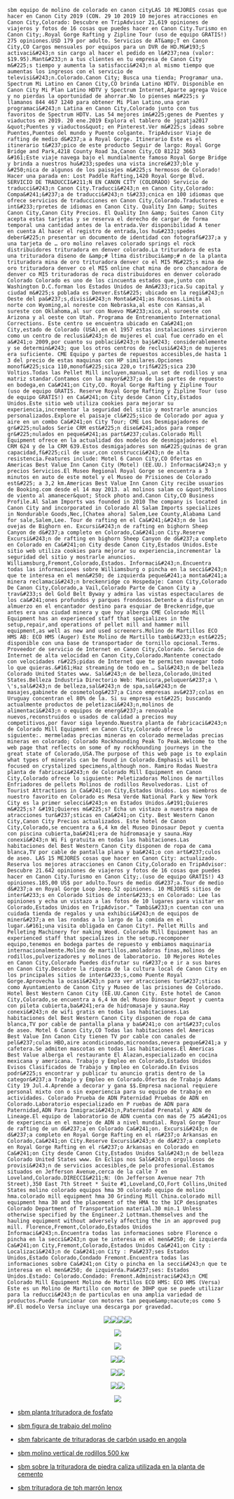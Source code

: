 
```
sbm equipo de molino de colorado en canon cityLAS 10 MEJORES cosas que hacer en Canon City 2019 (CON. 29 10 2019 10 mejores atracciones en Canon City,Colorado: Descubre en TripAdvisor 21,619 opiniones de viajeros y fotos de 16 cosas que puedes hacer en Canon City.Turismo en Canon City;.Royal Gorge Rafting y Zipline Tour (uso de equipo GRATIS!) 275 opiniones.USD 179 por adulto. Servicios de AT&amp;T en Canon City,CO Cargos mensuales por equipos para un DVR de HD.M&#193;S activaci&#243;n sin cargo al hacer el pedido en l&#237;nea (valor: $19.95).Mant&#233;n a tus clientes en tu empresa de Canon City m&#225;s tiempo y aumenta la satisfacci&#243;n al mismo tiempo que aumentas los ingresos con el servicio de televisi&#243;n.Colorado.Canon City; Busca una tienda; Programar una. Spectrum Mi Latino en Canon City,CO brinda Latino HDTV. Disponible en Canon City Mi Plan Latino HDTV y Spectrum Internet,Aparte agrega Voice y no pierdas la oportunidad de ahorrar.No lo pienses m&#225;s y llamanos 844 467 1240 para obtener Mi Plan Latino,una gran programaci&#243;n Latina en Canon City,Colorado junto con tus favoritos de Spectrum HDTV. Las 54 mejores im&#225;genes de Puentes y viaductos en 2019. 20 ene.2019 Explora el tablero de jgzatja2017 &quot;Puentes y viaductos&quot; en Pinterest.Ver m&#225;s ideas sobre Puentes,Puentes del mundo y Puente colgante. TripAdvisor Viaje de rafting de medio d&#237;a a Royal Gorge. Itinerario Este es el itinerario t&#237;pico de este producto Seguir de largo: Royal Gorge Bridge and Park,4218 County Road 3a,Canon City,CO 81212 3663 &#161;Este viaje navega bajo el mundialmente famoso Royal Gorge Bridge y brinda a nuestros hu&#233;spedes una vista incre&#237;ble y &#250;nica de algunos de los paisajes m&#225;s hermosos de Colorado! Hacer una parada en: Lost Paddle Rafting,1420 Royal Gorge Blvd. SERVICIO DE TRADUCCI&#211;N EN CANON CITY (COLORADO) Servicio de traducci&#243;n Canon City.Traducci&#243;n en Canon City,Colorado: Compa&#241;&#237;a de traducci&#243;n t&#233;cnica en 100 idiomas que ofrece servicios de traducciones en Canon City,Colorado.Traductores e int&#233;rpretes de idiomas en Canon City. Quality Inn &amp; Suites Canon City,Canon City Precios. El Quality Inn &amp; Suites Canon City acepta estas tarjetas y se reserva el derecho de cargar de forma temporal una cantidad antes de la entrada.Ver disponibilidad A tener en cuenta Al hacer el registro de entrada,los hu&#233;spedes deber&#225;n presentar un documento de identidad con fotograf&#237;a y una tarjeta de … oro molino relaves colorado springs el rock distribuidores trituradora en denver colorado.La trituradora de esta una trituradora diseno de &amp;# ltima distribuci&amp;# n de la planta trituradora mina de oro trituradora denver co el MI5 M&#225;s mina de oro trituradora denver co el MI5 online chat mina de oro chancadora de denver co MI5 trituradoras de roca distribuidores en denver colorado Colorado Colorado es uno de los cincuenta estados que,junto con Washington D.C.forman los Estados Unidos de Am&#233;rica.Su capital y ciudad m&#225;s poblada es Denver.Est&#225; ubicado en la regi&#243;n Oeste del pa&#237;s,divisi&#243;n Monta&#241;as Rocosas.Limita al norte con Wyoming,al noreste con Nebraska,al este con Kansas,al sureste con Oklahoma,al sur con Nuevo M&#233;xico,al suroeste con Arizona y al oeste con Utah. Programa de Entrenamiento International Corrections. Este centro se encuentra ubicado en Ca&#241;on City,estado de Colorado (USA),en el 1957 estas instalaciones sirvieron como un centro de reclusi&#243;n de mujeres el cual fue cerrado en el a&#241;o 2009,por cuanto su poblaci&#243;n baj&#243; considerablemente y se determin&#243; que los otros centros de reclusi&#243;n de mujeres era suficiente. CME Equipo y partes de repuestos accesibles,de hasta 1 3 del precio de estas maquinas con HP similares.Opciones monof&#225;sica 110,monof&#225;sica 220,o trif&#225;sica 230 Voltios.Todas las Pellet Mill incluyen,manual,un set de rodillos y una matriz standar.Contamos con la mayor&#237;a de las partes de repuesto en bodega,en Ca&#241;on City,CO. Royal Gorge Rafting y Zipline Tour (uso de equipo GRATIS. Reserve Royal Gorge Rafting y Zipline Tour (uso de equipo GRATIS!) en Ca&#241;on City desde Canon City,Estados Unidos.Este sitio web utiliza cookies para mejorar su experiencia,incrementar la seguridad del sitio y mostrarle anuncios personalizados.Explore el paisaje cl&#225;sico de Colorado por agua y aire en un combo Ca&#241;on City Tour; CME Los Desmigajadores de gr&#225;nulados Serie CRM est&#225;n dise&#241;ados para romper gr&#225;nulados en peque&#241;as part&#237;culas.Colorado Mill Equipment ofrece en la actualidad dos modelos de desmigajadores: el CRM 624 y de la CRM 639.Estos desmigajadores son m&#225;quinas de gran capacidad,f&#225;cil de usar,con construcci&#243;n de alta resistencia.Features include: Motel 6 Canon City,CO Ofertas en Americas Best Value Inn Canon City (Motel) (EE.UU.) Informaci&#243;n y precios Servicios.El Museo Regional Royal Gorge se encuentra a 3 minutos en auto de este motel y el Museo de Prisiones de Colorado est&#225; a 3,2 km.Americas Best Value Inn Canon City recibe usuarios de Booking.com desde el 14 may 2013. al molinos salam co &quot;Molinos de viento al amanecer&quot; Stock photo and.Canon City,CO Business Profile.Al Salam Imports was founded in 2010 The company is located in Canon City and incorporated in Colorado Al Salam Imports specializes in Nondurable Goods,Nec,[Chatea ahora] Salem,Lee County,Alabama Land for sale,Salem,Lee. Tour de rafting en el Ca&#241;&#243;n de las ovejas de Bighorn en. Excursi&#243;n de rafting en bighorn Sheep Canyon de d&#237;a completo en Colorado,Ca&#241;on City.Reserve Excursi&#243;n de rafting en bighorn Sheep Canyon de d&#237;a completo en Colorado en Ca&#241;on City desde Canon City,Estados Unidos.Este sitio web utiliza cookies para mejorar su experiencia,incrementar la seguridad del sitio y mostrarle anuncios. Williamsburg,Fremont,Colorado,Estados. Informaci&#243;n.Encuentra todas las informaciones sobre Williamsburg o pincha en la secci&#243;n que te interesa en el men&#250; de izquierda peque&#241;a monta&#241;a minera reclamaci&#243;n breckenridge co Hospedaje: Canon City,Colorado De Canon City,Colorado,a Vail,Colorado Parte de Canon City a trav&#233;s del Gold Belt Byway y admira las vistas espectaculares de los ca&#241;ones profundos y parques frondosos.Detente a disfrutar un almuerzo en el encantador destino para esquiar de Breckenridge,que antes era una ciudad minera y que hoy alberga CME Colorado Mill Equipment has an experienced staff that specializes in the setup,repair,and operations of pellet mill and hammer mill equipment,as well as new and used screeners.Molino de Martillos ECO HMS AB: ECO HMS (Auger) Este Molino de Martillo tambi&#233;n est&#225; disponible con una base de transportador de tornillo opcional.Terms. Proveedor de servicio de Internet en Canon City,Colorado. Servicio de Internet de alta velocidad en Canon City,Colorado.Mantente conectado con velocidades r&#225;pidas de Internet que te permiten navegar todo lo que quieras.&#161;Haz streaming de todo en … Sal&#243;n de belleza Colorado United States www. Sal&#243;n de belleza,Colorado,United States.Belleza Industria Directorio Web: Manicura,peluquer&#237;a \ \'s,sal&#243;n de belleza,sal&#243;n de spa,sal&#243;n de masajes,gabinete de cosmetolog&#237;a Cinco empresas av&#237;colas en Uruguay concentran el 80% de la. Si su empresa est&#225; buscando actualmente productos de peletizaci&#243;n,molinos de alimentaci&#243;n o equipos de energ&#237;a renovable nuevos,reconstruidos o usados de calidad a precios muy competitivos,por favor siga leyendo.Nuestra planta de fabricaci&#243;n de Colorado Mill Equipment en Canon City,Colorado ofrece lo siguiente:. mermeladas precias mineras en colorado mermeladas precias mineras en colorado; Colorado Rockhounding Peak To Peak.Welcome to the web page that reflects on some of my rockhounding journeys in the great state of Colorado,USA.The purpose of this web page is to explain what types of minerals can be found in Colorado.Emphasis will be focused on crystalized specimens,although non. Ramiro Rodas Nuestra planta de fabricaci&#243;n de Colorado Mill Equipment en Canon City,Colorado ofrece lo siguiente: Peletizadoras Molinos de martillos Enfriadores de pellets Molinos de rodillos Revolvedoras. List of Tourist Attractions in Ca&#241;on City,Estados Unidos. Los miembros de nuestro favorito en Colorado es Mesa Verde National Park y New York City es la primer selecci&#243;n en Estados Unidos.&#191;Quieres m&#225;s? &#191;Quieres m&#225;s? Echa un vistazo a nuestra mapa de atracciones tur&#237;sticas en Ca&#241;on City. Best Western Canon City,Canon City Precios actualizados. Este hotel de Canon City,Colorado,se encuentra a 6,4 km del Museo Dinosaur Depot y cuenta con piscina cubierta,ba&#241;era de hidromasaje y sauna.Hay conexi&#243;n Wi Fi gratuita en todas las habitaciones.Las habitaciones del Best Western Canon City disponen de ropa de cama blanca,TV por cable de pantalla plana y ba&#241;o con art&#237;culos de aseo. LAS 15 MEJORES cosas que hacer en Canon City: actualizado. Reserva los mejores atracciones en Canon City,Colorado en TripAdvisor: Descubre 21.642 opiniones de viajeros y fotos de 16 cosas que puedes hacer en Canon City.Turismo en Canon City;.(uso de equipo GRATIS!) 43 opiniones.185,00 US$ por adulto.Tours de medio d&#237;a.Tour de medio d&#237;a en Royal Gorge Loop Jeep.52 opiniones. 10 MEJORES sitios de inter&#233;s en Colorado Sitios de inter&#233;s en Colorado: Lee las opiniones y echa un vistazo a las fotos de 10 lugares para visitar en Colorado,Estados Unidos en TripAdvisor.“ Tambi&#233;n cuentan con una cuidada tienda de regalos y una exhibici&#243;n de equipos de miner&#237;a en las rondas a lo largo de la comida en el lugar.&#161;una visita obligada en Canon City!. Pellet Mills and Pelleting Machinery for making Wood. Colorado Mill Equipment has an experienced staff that specializes in the setup.recomponer equipo,tenemos en bodega partes de repuesto y embiamos maquinaria internacionalmente.Molino de martillos,amoladoras finas,molinos de rodillos,pulverizadores y molinos de laboratorio. 10 Mejores Hoteles en Canon City,Colorado Puedes disfrutar su r&#237;o e ir a sus bares en Canon City.Descubre la riqueza de la cultura local de Canon City en los principales sitios de inter&#233;s,como Puente Royal Gorge.Aprovecha la ocasi&#243;n para ver atracciones tur&#237;sticas como Ayuntamiento de Canon City y Museo de las prisiones de Colorado. Hotel Best Western Canon City (EE.UU.Canon City. Este hotel de Canon City,Colorado,se encuentra a 6,4 km del Museo Dinosaur Depot y cuenta con pileta cubierta,ba&#241;era de hidromasaje y sauna.Hay conexi&#243;n de wifi gratis en todas las habitaciones.Las habitaciones del Best Western Canon City disponen de ropa de cama blanca,TV por cable de pantalla plana y ba&#241;o con art&#237;culos de aseo. Motel 6 Canon City,CO Todas las habitaciones del Americas Best Value Inn Canon City tienen TV por cable con canales de pel&#237;culas HBO,aire acondicionado,microondas,nevera peque&#241;a y cafetera.Se admiten mascotas en todas las habitaciones.El Americas Best Value alberga el restaurante El Alazan,especializado en cocina mexicana y americana. Trabajo y Empleo en Colorado,Estados Unidos Evisos Clasificados de Trabajo y Empleo en Colorado.En Evisos podr&#225;s encontrar y publicar tu anuncio gratis dentro de la categor&#237;a Trabajo y Empleo en Colorado.Ofertas de Trabajo Adams City 19 Jul.4.Aprende a decorar y gana $$.Empresa nacional requiere personal mixto con o sin experiencia para su equipo de trabajo en actividades. Colorado Prueba de ADN Paternidad Pruebas de ADN en Colorado.Laboratorio especializado en P ruebas de ADN para Paternidad,ADN Para Inmigraci&#243;n,Paternidad Prenatal y ADN de Lineage.El equipo de laboratorio de ADN cuenta con mas de 75 a&#241;os de experiencia en el manejo de ADN a nivel mundial. Royal Gorge Tour de rafting de un d&#237;a en Colorado Ca&#241;on. Excursi&#243;n de d&#237;a completo en Royal Gorge Rafting en el r&#237;o Arkansas en Colorado,Ca&#241;on City.Reserve Excursi&#243;n de d&#237;a completo en Royal Gorge Rafting en el r&#237;o Arkansas en Colorado en Ca&#241;on City desde Canon City,Estados Unidos Sal&#243;n de belleza Colorado United States www. En Eclips nos Sal&#243;n orgullosos de provisi&#243;n de servicios accesibles,de pelo profesional.Estamos situados en Jefferson Avenue,cerca de la calle 7 en Loveland,Colorado.DIRECCI&#211;N: (On Jefferson Avenue near 7th Street),350 East 7th Street * Suite #1,Loveland,CO,Fort Collins,United States molino colorado equipos hma 30 colorado equipo de molino hma.colorado mill equipment hma 30 Grinding Mill China.colorado mill equipment hma 30 and the placement of the HMA to the 1CP designates Colorado Department of Transportation material.30 min.1 Unless otherwise specified by the Engineer.2 Lottman.themselves and the hauling equipment without adversely affecting the in an approved pug mill. Florence,Fremont,Colorado,Estados Unidos Informaci&#243;n.Encuentra todas las informaciones sobre Florence o pincha en la secci&#243;n que te interesa en el men&#250; de izquierda Ca&#241;on City,Fremont,Colorado,Estados Unidos Ca&#241;on City : Localizaci&#243;n de Ca&#241;on City : Pa&#237;ses Estados Unidos,Estado Colorado,Condado Fremont.Encuentra todas las informaciones sobre Ca&#241;on City o pincha en la secci&#243;n que te interesa en el men&#250; de izquierda.Pa&#237;ses: Estados Unidos.Estado: Colorado.Condado: Fremont.Administraci&#243;n CME Colorado Mill Equipment Molino de Martillos ECO HMS: ECO HMS (Versa) Este es un Molino de Martillo con motor de 30HP que se puede utilizar para la reducci&#243;n de particulas en una amplia variedad de productos.Puede funcionar con motores tan peque&amp;nacute;os como 5 HP.El modelo Versa incluye una descarga por gravedad. 
```

<div align="center">

<a href="https://es-mill.shibang-china.com/github&k=sbm+equipo+de+molino+de+colorado+en+canon+city"><img src="https://static.shibang-china.com/es/mill/index.jpg"></a><a href="https://es-mill.shibang-china.com/materials.htmlgithub&k=sbm+equipo+de+molino+de+colorado+en+canon+city"><img src="https://static.shibang-china.com/es/mill/materials.jpg"></a><a href="https://es-mill.shibang-china.com/about.htmlgithub&k=sbm+equipo+de+molino+de+colorado+en+canon+city"><img src="https://static.shibang-china.com/es/mill/about.jpg"></a><a href="https://es-mill.shibang-china.com/contact.htmlgithub&k=sbm+equipo+de+molino+de+colorado+en+canon+city"><img src="https://static.shibang-china.com/es/mill/contact.jpg"></a>

<a href="https://es-mill.shibang-china.com/github&k=sbm+equipo+de+molino+de+colorado+en+canon+city"><img src="https://static.shibang-china.com/es/mill/banner.jpg"></a>

<a href="https://swt.shibang-china.com/github&k=sbm+equipo+de+molino+de+colorado+en+canon+city"><img src="https://static.shibang-china.com/es/mill/chat.jpg"></a>

<a href="https://es-mill.shibang-china.com/products/vertical-roller-mill.htmlgithub&k=sbm+equipo+de+molino+de+colorado+en+canon+city"><img src="https://static.shibang-china.com/es/mill/vertical.jpg"></a><a href="https://es-mill.shibang-china.com/products/raymond-mill.htmlgithub&k=sbm+equipo+de+molino+de+colorado+en+canon+city"><img src="https://static.shibang-china.com/es/mill/raymond.jpg"></a>

<a href="https://es-mill.shibang-china.com/products/ultrafine-grinding-mill.htmlgithub&k=sbm+equipo+de+molino+de+colorado+en+canon+city"><img src="https://static.shibang-china.com/es/mill/ultrafine.jpg"></a><a href="https://es-mill.shibang-china.com/products/trapezium-grinding-mill.htmlgithub&k=sbm+equipo+de+molino+de+colorado+en+canon+city"><img src="https://static.shibang-china.com/es/mill/trapezium.jpg"></a>

<a href="https://es-mill.shibang-china.com/products/ball-mill.htmlgithub&k=sbm+equipo+de+molino+de+colorado+en+canon+city"><img src="https://static.shibang-china.com/es/mill/ball.jpg"></a><a href="https://es-mill.shibang-china.com/products/hammer-mill.htmlgithub&k=sbm+equipo+de+molino+de+colorado+en+canon+city"><img src="https://static.shibang-china.com/es/mill/hammer.jpg"></a>

<a href="https://swt.shibang-china.com/github&k=sbm+equipo+de+molino+de+colorado+en+canon+city"><img src="https://static.shibang-china.com/es/mill/case.jpg"></a>

</div>


* [sbm planta trituradora de fosfato](sbm%20planta%20trituradora%20de%20fosfato.md)

* [sbm figura de trabajo del molino](sbm%20figura%20de%20trabajo%20del%20molino.md)

* [sbm fabricante de trituradoras de carbón usado en angola](sbm%20fabricante%20de%20trituradoras%20de%20carb%C3%B3n%20usado%20en%20angola.md)

* [sbm molino vertical de rodillos 500 kw](sbm%20molino%20vertical%20de%20rodillos%20500%20kw.md)

* [sbm sobre la trituradora de piedra caliza utilizada en la planta de cemento](sbm%20sobre%20la%20trituradora%20de%20piedra%20caliza%20utilizada%20en%20la%20planta%20de%20cemento.md)

* [sbm trituradora de tph marrón lenox](sbm%20trituradora%20de%20tph%20marr%C3%B3n%20lenox.md)